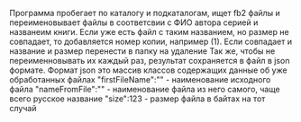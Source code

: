 Программа пробегает по каталогу и подкаталогам, ищет fb2 файлы и переименовывает файлы в соответсвии с ФИО автора серией и названеим книги.
Если уже есть файл с таким названием, но размер не совпадает, то добавляется номер копии, например (1).
Если совпадает и название и размер перенести в папку на удаление
Так же, чтобы не переименновывать их каждый раз, результат сохраняется в файл в json формате.
Формат json это массив классов содержащих данные об уже обработанных файлах
"firstFileName":"" - наименование исходного файла
"nameFromFile":"" - наименование файла из него самого, чаще всего русское название
"size":123 - размер файла в байтах на тот случай
